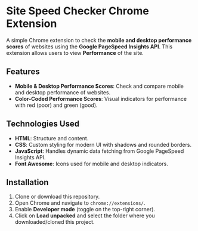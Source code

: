# Site Speed Checker Chrome Extension

A simple Chrome extension to check the **mobile and desktop performance scores** of websites using the **Google PageSpeed Insights API**. This extension allows users to view **Performance** of the site.

## Features

- **Mobile & Desktop Performance Scores**: Check and compare mobile and desktop performance of websites.
- **Color-Coded Performance Scores**: Visual indicators for performance with red (poor) and green (good).

## Technologies Used

- **HTML**: Structure and content.
- **CSS**: Custom styling for modern UI with shadows and rounded borders.
- **JavaScript**: Handles dynamic data fetching from Google PageSpeed Insights API.
- **Font Awesome**: Icons used for mobile and desktop indicators.

## Installation
1. Clone or download this repository.
2. Open Chrome and navigate to `chrome://extensions/`.
3. Enable **Developer mode** (toggle on the top-right corner).
4. Click on **Load unpacked** and select the folder where you downloaded/cloned this project.
